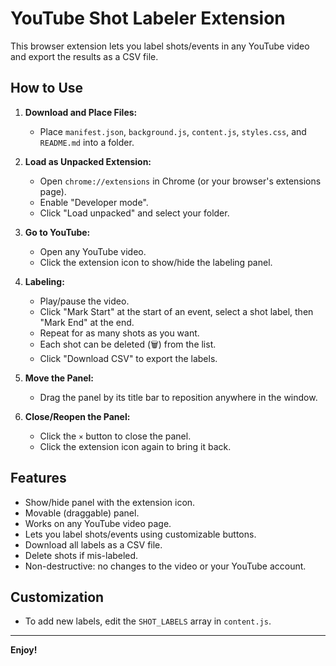 # YouTube Shot Labeler Extension

This browser extension lets you label shots/events in any YouTube video and export the results as a CSV file.

## How to Use

1. **Download and Place Files:**
   - Place `manifest.json`, `background.js`, `content.js`, `styles.css`, and `README.md` into a folder.

2. **Load as Unpacked Extension:**
   - Open `chrome://extensions` in Chrome (or your browser's extensions page).
   - Enable "Developer mode".
   - Click "Load unpacked" and select your folder.

3. **Go to YouTube:**
   - Open any YouTube video.
   - Click the extension icon to show/hide the labeling panel.

4. **Labeling:**
   - Play/pause the video. 
   - Click "Mark Start" at the start of an event, select a shot label, then "Mark End" at the end.
   - Repeat for as many shots as you want.
   - Each shot can be deleted (🗑️) from the list.
   - Click "Download CSV" to export the labels.

5. **Move the Panel:**
   - Drag the panel by its title bar to reposition anywhere in the window.

6. **Close/Reopen the Panel:**
   - Click the `×` button to close the panel.
   - Click the extension icon again to bring it back.

## Features

- Show/hide panel with the extension icon.
- Movable (draggable) panel.
- Works on any YouTube video page.
- Lets you label shots/events using customizable buttons.
- Download all labels as a CSV file.
- Delete shots if mis-labeled.
- Non-destructive: no changes to the video or your YouTube account.

## Customization

- To add new labels, edit the `SHOT_LABELS` array in `content.js`.

---

**Enjoy!**